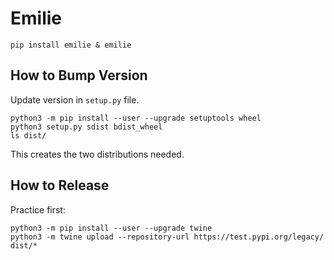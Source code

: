 # Emilie

`pip install emilie & emilie`

## How to Bump Version
Update version in `setup.py` file.
```
python3 -m pip install --user --upgrade setuptools wheel
python3 setup.py sdist bdist_wheel
ls dist/
```
This creates the two distributions needed.

## How to Release
Practice first:
```
python3 -m pip install --user --upgrade twine
python3 -m twine upload --repository-url https://test.pypi.org/legacy/ dist/*
```
